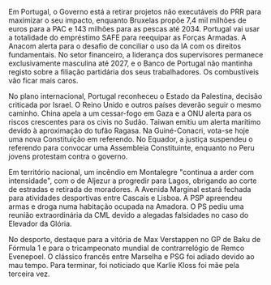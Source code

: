Em Portugal, o Governo está a retirar projetos não executáveis do PRR para maximizar o seu impacto, enquanto Bruxelas propõe 7,4 mil milhões de euros para a PAC e 143 milhões para as pescas até 2034. Portugal vai usar a totalidade do empréstimo SAFE para reequipar as Forças Armadas. A Anacom alerta para o desafio de conciliar o uso da IA com os direitos fundamentais. No setor financeiro, a liderança dos supervisores permanece exclusivamente masculina até 2027, e o Banco de Portugal não mantinha registo sobre a filiação partidária dos seus trabalhadores. Os combustíveis vão ficar mais caros.

No plano internacional, Portugal reconheceu o Estado da Palestina, decisão criticada por Israel. O Reino Unido e outros países deverão seguir o mesmo caminho. China apela a um cessar-fogo em Gaza e a ONU alerta para os riscos crescentes para os civis no Sudão. Taiwan emitiu um alerta marítimo devido à aproximação do tufão Ragasa. Na Guiné-Conacri, vota-se hoje uma nova Constituição em referendo. No Equador, a justiça suspendeu o referendo para convocar uma Assembleia Constituinte, enquanto no Peru jovens protestam contra o governo.

Em território nacional, um incêndio em Montalegre "continua a arder com intensidade", com o de Aljezur a progredir para Lagos, obrigando ao corte de estradas e retirada de moradores. A Avenida Marginal estará fechada para atividades desportivas entre Cascais e Lisboa. A PSP apreendeu armas e droga numa habitação ocupada na Amadora. O PS pediu uma reunião extraordinária da CML devido a alegadas falsidades no caso do Elevador da Glória.

No desporto, destaque para a vitória de Max Verstappen no GP de Baku de Fórmula 1 e para o tricampeonato mundial de contrarrelógio de Remco Evenepoel. O clássico francês entre Marselha e PSG foi adiado devido ao mau tempo. Para terminar, foi noticiado que Karlie Kloss foi mãe pela terceira vez.